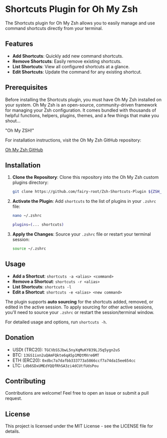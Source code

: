 # Shortcuts Plugin for Oh My Zsh

The Shortcuts plugin for Oh My Zsh allows you to easily manage and use command shortcuts directly from your terminal.

## Features

- **Add Shortcuts**: Quickly add new command shortcuts.
- **Remove Shortcuts**: Easily remove existing shortcuts.
- **List Shortcuts**: View all configured shortcuts at a glance.
- **Edit Shortcuts**: Update the command for any existing shortcut.

## Prerequisites

Before installing the Shortcuts plugin, you must have Oh My Zsh installed on your system. Oh My Zsh is an open-source, community-driven framework for managing your Zsh configuration. It comes bundled with thousands of helpful functions, helpers, plugins, themes, and a few things that make you shout...

"Oh My ZSH!"

For installation instructions, visit the Oh My Zsh GitHub repository:

[Oh My Zsh GitHub](https://github.com/ohmyzsh/ohmyzsh)

## Installation

1. **Clone the Repository**: Clone this repository into the Oh My Zsh custom plugins directory:

    ```zsh
    git clone https://github.com/fairy-root/Zsh-Shortcuts-Plugin ${ZSH_CUSTOM:-$HOME/.oh-my-zsh/custom}/plugins/shortcuts
    ```

2. **Activate the Plugin**: Add `shortcuts` to the list of plugins in your `.zshrc` file:

    ```zsh
    nano ~/.zshrc
    ```

    ```zsh
    plugins=(... shortcuts)
    ```

3. **Apply the Changes**: Source your `.zshrc` file or restart your terminal session:

    ```zsh
    source ~/.zshrc
    ```

## Usage

- **Add a Shortcut**: `shortcuts -a <alias> <command>`
- **Remove a Shortcut**: `shortcuts -r <alias>`
- **List Shortcuts**: `shortcuts -l`
- **Edit a Shortcut**: `shortcuts -e <alias> <new command>`

The plugin supports **auto sourcing** for the shortcuts added, removed, or edited in the active session. To apply sourcing for other active sessions, you'll need to source your `.zshrc` or restart the session/terminal window.

For detailed usage and options, run `shortcuts -h`.

## Donation
- USDt (TRC20): `TGCVbSSJbwL5nyXqMuKY839LJ5q5ygn2uS`
- BTC: `13GS1ixn2uQAmFQkte6qA5p1MQtMXre6MT`
- ETH (ERC20): `0xdbc7a7dafbb333773a5866ccf7a74da15ee654cc`
- LTC: `Ldb6SDxUMEdYQQfRhSA3zi4dCUtfUdsPou`

## Contributing

Contributions are welcome! Feel free to open an issue or submit a pull request.

## License

This project is licensed under the MIT License - see the LICENSE file for details.
